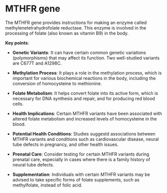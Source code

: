 # MTHFR gene

The MTHFR gene provides instructions for making an enzyme called methylenetetrahydrofolate reductase. This enzyme is involved in the processing of folate (also known as vitamin B9) in the body.

**Key points**:

* **Genetic Variants**: It can have certain common genetic variations (polymorphisms) that may affect its function. Two well-studied variants are C677T and A1298C.

* **Methylation Process**: It plays a role in the methylation process, which is important for various biochemical reactions in the body, including the conversion of homocysteine to methionine.

* **Folate Metabolism**: It helps convert folate into its active form, which is necessary for DNA synthesis and repair, and for producing red blood cells.

* **Health Implications**: Certain MTHFR variants have been associated with altered folate metabolism and increased levels of homocysteine in the blood.

* **Potential Health Conditions**: Studies suggestd associations between MTHFR variants and conditions such as cardiovascular disease, neural tube defects in pregnancy, and other health issues.

* **Prenatal Care**: Consider testing for certain MTHFR variants during prenatal care, especially in cases where there is a family history of neural tube defects.

* **Supplementation**: Individuals with certain MTHFR variants may be advised to take specific forms of folate supplements, such as methylfolate, instead of folic acid.

